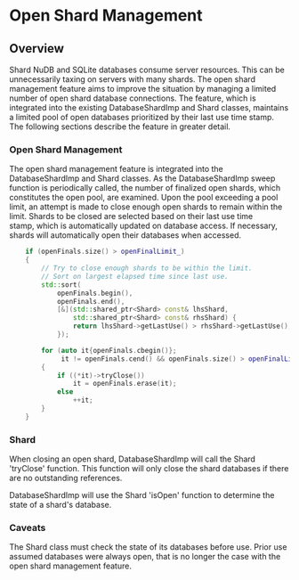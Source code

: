 # Open Shard Management

## Overview

Shard NuDB and SQLite databases consume server resources. This can be unnecessarily taxing on servers with many shards. The open shard management feature aims to improve the situation by managing a limited number of open shard database connections. The feature, which is integrated into the existing DatabaseShardImp and Shard classes, maintains a limited pool of open databases prioritized by their last use time stamp. The following sections describe the feature in greater detail.

### Open Shard Management

The open shard management feature is integrated into the DatabaseShardImp and Shard classes. As the DatabaseShardImp sweep function is periodically called, the number of finalized open shards, which constitutes the open pool, are examined. Upon the pool exceeding a pool limit, an attempt is made to close enough open shards to remain within the limit. Shards to be closed are selected based on their last use time stamp, which is automatically updated on database access. If necessary, shards will automatically open their databases when accessed.

```C++
    if (openFinals.size() > openFinalLimit_)
    {
        // Try to close enough shards to be within the limit.
        // Sort on largest elapsed time since last use.
        std::sort(
            openFinals.begin(),
            openFinals.end(),
            [&](std::shared_ptr<Shard> const& lhsShard,
                std::shared_ptr<Shard> const& rhsShard) {
                return lhsShard->getLastUse() > rhsShard->getLastUse();
            });

        for (auto it{openFinals.cbegin()};
             it != openFinals.cend() && openFinals.size() > openFinalLimit_;)
        {
            if ((*it)->tryClose())
                it = openFinals.erase(it);
            else
                ++it;
        }
    }
```

### Shard

When closing an open shard, DatabaseShardImp will call the Shard 'tryClose' function. This function will only close the shard databases if there are no outstanding references.

DatabaseShardImp will use the Shard 'isOpen' function to determine the state of a shard's database.

### Caveats

The Shard class must check the state of its databases before use. Prior use assumed databases were always open, that is no longer the case with the open shard management feature.
